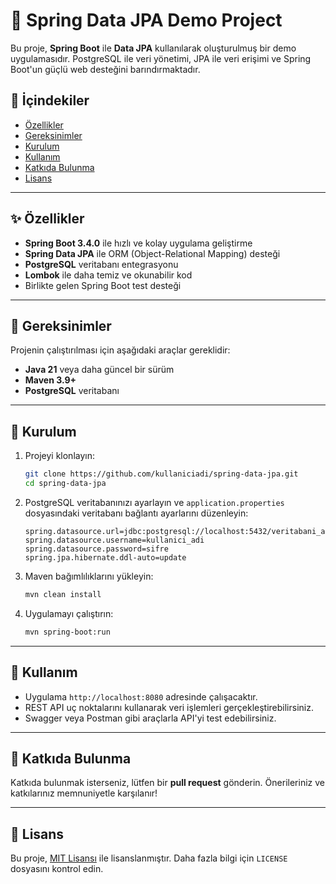 # 🌱 Spring Data JPA Demo Project

Bu proje, **Spring Boot** ile **Data JPA** kullanılarak oluşturulmuş bir demo uygulamasıdır. PostgreSQL ile veri yönetimi, JPA ile veri erişimi ve Spring Boot'un güçlü web desteğini barındırmaktadır.

## 📖 İçindekiler

- [Özellikler](#özellikler)
- [Gereksinimler](#gereksinimler)
- [Kurulum](#kurulum)
- [Kullanım](#kullanım)
- [Katkıda Bulunma](#katkıda-bulunma)
- [Lisans](#lisans)

---

## ✨ Özellikler

- **Spring Boot 3.4.0** ile hızlı ve kolay uygulama geliştirme
- **Spring Data JPA** ile ORM (Object-Relational Mapping) desteği
- **PostgreSQL** veritabanı entegrasyonu
- **Lombok** ile daha temiz ve okunabilir kod
- Birlikte gelen Spring Boot test desteği

---

## 🔧 Gereksinimler

Projenin çalıştırılması için aşağıdaki araçlar gereklidir:

- **Java 21** veya daha güncel bir sürüm
- **Maven 3.9+**
- **PostgreSQL** veritabanı

---

## 🚀 Kurulum

1. Projeyi klonlayın:

    ```bash
    git clone https://github.com/kullaniciadi/spring-data-jpa.git
    cd spring-data-jpa
    ```

2. PostgreSQL veritabanınızı ayarlayın ve `application.properties` dosyasındaki veritabanı bağlantı ayarlarını düzenleyin:

    ```properties
    spring.datasource.url=jdbc:postgresql://localhost:5432/veritabani_adi
    spring.datasource.username=kullanici_adi
    spring.datasource.password=sifre
    spring.jpa.hibernate.ddl-auto=update
    ```

3. Maven bağımlılıklarını yükleyin:

    ```bash
    mvn clean install
    ```

4. Uygulamayı çalıştırın:

    ```bash
    mvn spring-boot:run
    ```

---

## 📖 Kullanım

- Uygulama `http://localhost:8080` adresinde çalışacaktır.
- REST API uç noktalarını kullanarak veri işlemleri gerçekleştirebilirsiniz.
- Swagger veya Postman gibi araçlarla API'yi test edebilirsiniz.

---

## 🤝 Katkıda Bulunma

Katkıda bulunmak isterseniz, lütfen bir **pull request** gönderin. Önerileriniz ve katkılarınız memnuniyetle karşılanır!

---

## 📝 Lisans

Bu proje, [MIT Lisansı](LICENSE) ile lisanslanmıştır. Daha fazla bilgi için `LICENSE` dosyasını kontrol edin.
